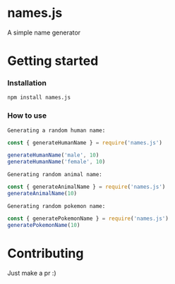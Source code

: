# names.js

A simple name generator

# Getting started

### Installation

```bash
npm install names.js
```

### How to use

`Generating a random human name:`
```js
const { generateHumanName } = require('names.js')

generateHumanName('male', 10)
generateHumanName('female', 10)
```

`Generating random animal name:`
```js
const { generateAnimalName } = require('names.js')
generateAnimalName(10)
```

`Generating random pokemon name:`
```js
const { generatePokemonName } = require('names.js')
generatePokemonName(10)
```

# Contributing
Just make a pr :)
